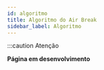 ```yaml
---
id: algoritmo
title: Algoritmo do Air Break
sidebar_label: Algoritmo
---
```


:::caution Atenção

**Página em desenvolvimento**